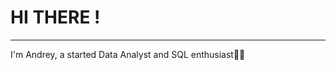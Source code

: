 # HI THERE !
---------------------------------------------
I'm Andrey, a started Data Analyst and SQL enthusiast👋🏽
